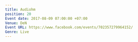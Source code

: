 ```yaml
---
title: Audiohm
position: 20
Event date: 2017-08-09 07:00:00 +07:00
Venue: DeN
Event URL: https://www.facebook.com/events/702357279964152/
Genre: Live
---
```


